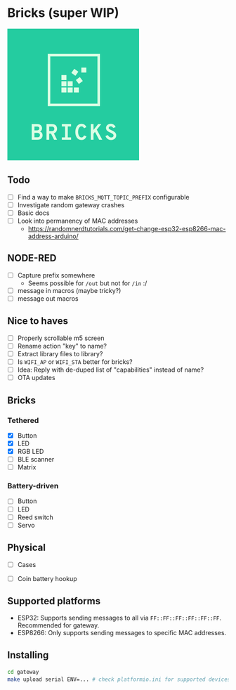 # Bricks (super WIP)
<img src=logo.png width=300>

## Todo
- [ ] Find a way to make `BRICKS_MQTT_TOPIC_PREFIX` configurable
- [ ] Investigate random gateway crashes
- [ ] Basic docs
- [ ] Look into permanency of MAC addresses
  - https://randomnerdtutorials.com/get-change-esp32-esp8266-mac-address-arduino/

## NODE-RED
- [ ] Capture prefix somewhere
  - Seems possible for `/out` but not for `/in` :/
- [ ] message in macros (maybe tricky?)
- [ ] message out macros

## Nice to haves
- [ ] Properly scrollable m5 screen
- [ ] Rename action "key" to name?
- [ ] Extract library files to library?
- [ ] Is `WIFI_AP` or `WIFI_STA` better for bricks?
- [ ] Idea: Reply with de-duped list of "capabilities" instead of name?
- [ ] OTA updates

## Bricks

### Tethered
- [x] Button
- [x] LED
- [x] RGB LED
- [ ] BLE scanner
- [ ] Matrix

### Battery-driven
- [ ] Button
- [ ] LED
- [ ] Reed switch
- [ ] Servo

## Physical

- [ ] Cases
- [ ] Coin battery hookup


## Supported platforms

- ESP32: Supports sending messages to all via `FF::FF::FF::FF::FF::FF`. Recommended for gateway.
- ESP8266: Only supports sending messages to specific MAC addresses.


## Installing

```bash
cd gateway
make upload serial ENV=... # check platformio.ini for supported devices
```
